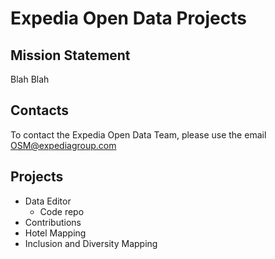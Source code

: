 # Expedia Open Data Projects

## Mission Statement
Blah Blah

## Contacts

To contact the Expedia Open Data Team, please use the email OSM@expediagroup.com

## Projects
- Data Editor
  - Code repo  
- Contributions
-   Hotel Mapping
-   Inclusion and Diversity Mapping
